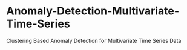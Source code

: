 # Anomaly-Detection-Multivariate-Time-Series
Clustering Based Anomaly Detection for Multivariate Time Series Data
